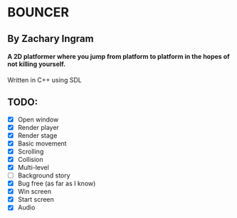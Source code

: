 # BOUNCER
## By Zachary Ingram
#### A 2D platformer where you jump from platform to platform in the hopes of not killing yourself.
Written in C++ using SDL

## TODO:
- [x] Open window
- [x] Render player
- [x] Render stage
- [x] Basic movement
- [x] Scrolling
- [x] Collision
- [x] Multi-level
- [ ] Background story
- [x] Bug free (as far as I know)
- [x] Win screen
- [x] Start screen
- [x] Audio